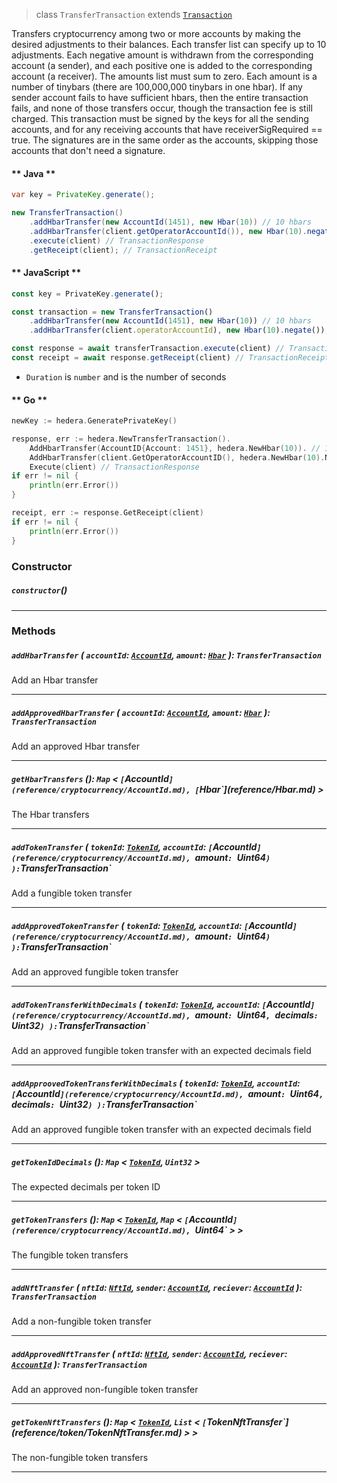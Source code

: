 > class `TransferTransaction` extends [`Transaction`](reference/core/Transaction.md)

Transfers cryptocurrency among two or more accounts by making the desired adjustments to their
balances. Each transfer list can specify up to 10 adjustments. Each negative amount is withdrawn
from the corresponding account (a sender), and each positive one is added to the corresponding
account (a receiver). The amounts list must sum to zero. Each amount is a number of tinybars
(there are 100,000,000 tinybars in one hbar).  If any sender account fails to have sufficient
hbars, then the entire transaction fails, and none of those transfers occur, though the
transaction fee is still charged. This transaction must be signed by the keys for all the sending
accounts, and for any receiving accounts that have receiverSigRequired == true. The signatures
are in the same order as the accounts, skipping those accounts that don't need a signature. 

<!-- tabs:start -->

#### ** Java **

```java
var key = PrivateKey.generate();

new TransferTransaction()
    .addHbarTransfer(new AccountId(1451), new Hbar(10)) // 10 hbars
    .addHbarTransfer(client.getOperatorAccountId()), new Hbar(10).negate()) // -10 hbars
    .execute(client) // TransactionResponse
    .getReceipt(client); // TransactionReceipt
```

#### ** JavaScript **

```javascript
const key = PrivateKey.generate();

const transaction = new TransferTransaction()
    .addHbarTransfer(new AccountId(1451), new Hbar(10)) // 10 hbars
    .addHbarTransfer(client.operatorAccountId), new Hbar(10).negate()); // -10 hbars

const response = await transferTransaction.execute(client) // TransactionResponse;
const receipt = await response.getReceipt(client) // TransactionReceipt;
```

- `Duration` is `number` and is the number of seconds

#### ** Go **

```go
newKey := hedera.GeneratePrivateKey()

response, err := hedera.NewTransferTransaction().
    AddHbarTransfer(AccountID{Account: 1451}, hedera.NewHbar(10)). // 10 Hbars
    AddHbarTransfer(client.GetOperatorAccountID(), hedera.NewHbar(10).Negate()). // -10 Hbars
    Execute(client) // TransactionResponse
if err != nil {
    println(err.Error())
}

receipt, err := response.GetReceipt(client)
if err != nil {
    println(err.Error())
}
```

<!-- tabs:end -->

### Constructor

##### `constructor`()

---

### Methods

##### `addHbarTransfer` ( `accountId`: [`AccountId`](reference/cryptocurrency/AccountId.md), `amount`: [`Hbar`](reference/Hbar.md) ): `TransferTransaction`

Add an Hbar transfer

---

##### `addApprovedHbarTransfer` ( `accountId`: [`AccountId`](reference/cryptocurrency/AccountId.md), `amount`: [`Hbar`](reference/Hbar.md) ): `TransferTransaction`

Add an approved Hbar transfer

---

##### `getHbarTransfers` (): `Map` < `[`AccountId`](reference/cryptocurrency/AccountId.md), [`Hbar`](reference/Hbar.md) >

The Hbar transfers

---

##### `addTokenTransfer` ( `tokenId`: [`TokenId`](reference/token/TokenId.md), `accountId`: `[`AccountId`](reference/cryptocurrency/AccountId.md), `amount`: `Uint64` ) ): `TransferTransaction`

Add a fungible token transfer

---

##### `addApprovedTokenTransfer` ( `tokenId`: [`TokenId`](reference/token/TokenId.md), `accountId`: `[`AccountId`](reference/cryptocurrency/AccountId.md), `amount`: `Uint64` ) ): `TransferTransaction`

Add an approved fungible token transfer

---

##### `addTokenTransferWithDecimals` ( `tokenId`: [`TokenId`](reference/token/TokenId.md), `accountId`: `[`AccountId`](reference/cryptocurrency/AccountId.md), `amount`: `Uint64`, `decimals`: `Uint32` ) ): `TransferTransaction`

Add an approved fungible token transfer with an expected decimals field

---

##### `addApproovedTokenTransferWithDecimals` ( `tokenId`: [`TokenId`](reference/token/TokenId.md), `accountId`: `[`AccountId`](reference/cryptocurrency/AccountId.md), `amount`: `Uint64`, `decimals`: `Uint32` ) ): `TransferTransaction`

Add an approved fungible token transfer with an expected decimals field

---

##### `getTokenIdDecimals` (): `Map` < [`TokenId`](reference/token/TokenId.md), `Uint32` >

The expected decimals per token ID

---

##### `getTokenTransfers` (): `Map` < [`TokenId`](reference/token/TokenId.md), `Map` < `[`AccountId`](reference/cryptocurrency/AccountId.md), `Uint64` > >

The fungible token transfers

---

##### `addNftTransfer` ( `nftId`: [`NftId`](reference/token/NftId.md), `sender`: [`AccountId`](reference/cryptocurrency/AccountId.md), `reciever`: [`AccountId`](reference/cryptocurrency/AccountId.md) ): `TransferTransaction`

Add a non-fungible token transfer

---

##### `addApprovedNftTransfer` ( `nftId`: [`NftId`](reference/token/NftId.md), `sender`: [`AccountId`](reference/cryptocurrency/AccountId.md), `reciever`: [`AccountId`](reference/cryptocurrency/AccountId.md) ): `TransferTransaction`

Add an approved non-fungible token transfer

---

##### `getTokenNftTransfers` (): `Map` < [`TokenId`](reference/token/TokenId.md), `List` < `[`TokenNftTransfer`](reference/token/TokenNftTransfer.md) > >

The non-fungible token transfers

---
